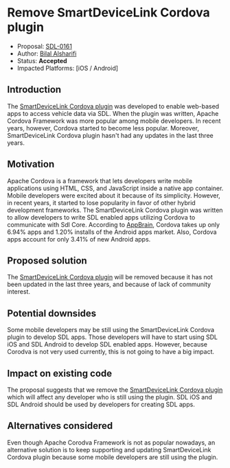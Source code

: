 # Remove SmartDeviceLink Cordova plugin

* Proposal: [SDL-0161](0161-remove-sdl-cordova.md)
* Author: [Bilal Alsharifi](https://github.com/bilal-alsharifi)
* Status: **Accepted**
* Impacted Platforms: [iOS / Android]

## Introduction

The [SmartDeviceLink Cordova plugin](https://github.com/smartdevicelink/sdl_cordova_android) was developed to enable web-based apps to access vehicle data via SDL. When the plugin was written, Apache Cordova Framework was more popular among mobile developers. In recent years, however, Cordova started to become less popular. Moreover, SmartDeviceLink Cordova plugin hasn't had any updates in the last three years.


## Motivation

Apache Cordova is a framework that lets developers write mobile applications using HTML, CSS, and JavaScript inside a native app container. Mobile developers were excited about it because of its simplicity. However, in recent years, it started to lose popularity in favor of other hybrid development frameworks. The SmartDeviceLink Cordova plugin was written to allow developers to write SDL enabled apps utilizing Cordova to communicate with Sdl Core.
According to [AppBrain](http://www.appbrain.com/stats/libraries/details/phonegap/phonegap-apache-cordova), Cordova takes up only 6.94% apps and 1.20% installs of the Android apps market. Also, Cordova apps account for only 3.41% of new Android apps.


## Proposed solution
The [SmartDeviceLink Cordova plugin](https://github.com/smartdevicelink/sdl_cordova_android) will be removed because it has not been updated in the last three years, and because of lack of community interest.


## Potential downsides

Some mobile developers may be still using the SmartDeviceLink Cordova plugin to develop SDL apps. Those developers will have to start using SDL iOS and SDL Android to develop SDL enabled apps. However, because Corodva is not very used currently, this is not going to have a big impact.


## Impact on existing code

The proposal suggests that we remove the [SmartDeviceLink Cordova plugin](https://github.com/smartdevicelink/sdl_cordova_android) which will affect any developer who is still using the plugin. SDL iOS and SDL Android should be used by developers for creating SDL apps. 

## Alternatives considered

Even though Apache Corodva Framework is not as popular nowadays, an alternative solution is to keep supporting and updating SmartDeviceLink Cordova plugin because some mobile developers are still using the plugin.
